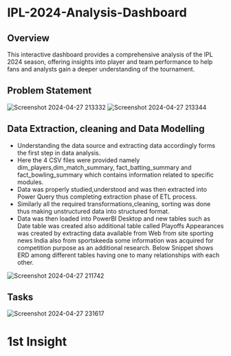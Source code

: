 # IPL-2024-Analysis-Dashboard

## Overview
This interactive dashboard provides a comprehensive analysis of the IPL 2024 season, offering insights into player and team performance to help fans and analysts gain a deeper understanding of the tournament.

## Problem Statement

![Screenshot 2024-04-27 213332](https://github.com/TanmayTheAnalyst/IPL-2024-Analysis-Dashboard/assets/153390240/f6c6c1d2-77f1-485c-8397-2c43fc0dcee4)
![Screenshot 2024-04-27 213344](https://github.com/TanmayTheAnalyst/IPL-2024-Analysis-Dashboard/assets/153390240/c146438d-956f-4189-9f97-05d084025765)

## Data Extraction, cleaning and Data Modelling
- Understanding the data source and extracting data accordingly forms the first step in data analysis.
- Here the 4 CSV files were provided namely dim_players,dim_match_summary, fact_batting_summary and fact_bowling_summary which contains information related to specific modules.
- Data was properly studied,understood and was then extracted into Power Query thus completing extraction phase of ETL process.
- Similarly all the required transformations,cleaning, sorting was done thus making unstructured data into structured format.
- Data was then loaded into PowerBI Desktop and new tables such as Date table was created also additional table called Playoffs Appearances was created by extracting data available from Web from site sporting news India also from sportskeeda some information was acquired for competition purpose as an additional research. Below Snippet shows ERD among different tables having one to many relationships with each other.
  
![Screenshot 2024-04-27 211742](https://github.com/TanmayTheAnalyst/IPL-2024-Analysis-Dashboard/assets/153390240/6b03650e-a96c-4e43-a2f6-f58d42c0727b)

## Tasks
![Screenshot 2024-04-27 231617](https://github.com/TanmayTheAnalyst/IPL-2024-Analysis-Dashboard/assets/153390240/4fdb4170-91c6-4e9b-9d12-fdabdc566ad6)

# 1st Insight
